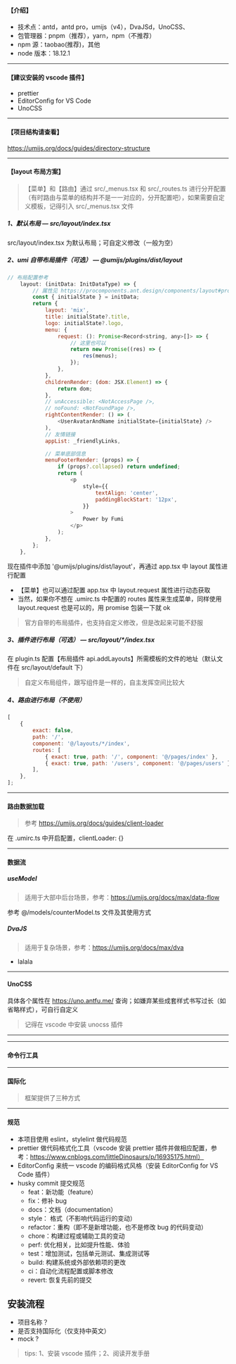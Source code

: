 #### 【介绍】

- 技术点：antd，antd pro，umijs（v4），DvaJSd，UnoCSS、
- 包管理器：pnpm（推荐），yarn，npm（不推荐）
- npm 源：taobao(推荐)，其他
- node 版本：18.12.1

---

#### 【建议安装的 vscode 插件】

- prettier
- EditorConfig for VS Code
- UnoCSS

---

#### 【项目结构请查看】

https://umijs.org/docs/guides/directory-structure

---

#### 【layout 布局方案】

> 【菜单】和【路由】通过 src/\_menus.tsx 和 src/\_routes.ts 进行分开配置（有时路由与菜单的结构并不是一一对应的，分开配置吧），如果需要自定义模板，记得引入 src/\_menus.tsx 文件

##### 1、默认布局 — src/layout/index.tsx

src/layout/index.tsx 为默认布局；可自定义修改（一般为空）

##### 2、umi 自带布局插件（可选） — @umijs/plugins/dist/layout

```js
// 布局配置参考
	layout: (initData: InitDataType) => {
		// 属性见 https://procomponents.ant.design/components/layout#prolayout
		const { initialState } = initData;
		return {
			layout: 'mix',
			title: initialState?.title,
			logo: initialState?.logo,
			menu: {
				request: (): Promise<Record<string, any>[]> => {
					// 这里也可以
					return new Promise((res) => {
						res(menus);
					});
				},
			},
			childrenRender: (dom: JSX.Element) => {
				return dom;
			},
			// unAccessible: <NotAccessPage />,
			// noFound: <NotFoundPage />,
			rightContentRender: () => (
				<UserAvatarAndName initialState={initialState} />
			),
			// 友情链接
			appList: _friendlyLinks,

			// 菜单底部信息
			menuFooterRender: (props) => {
				if (props?.collapsed) return undefined;
				return (
					<p
						style={{
							textAlign: 'center',
							paddingBlockStart: '12px',
						}}
					>
						Power by Fumi
					</p>
				);
			},
		};
	},
```

现在插件中添加 '@umijs/plugins/dist/layout'，再通过 app.tsx 中 layout 属性进行配置

- 【菜单】也可以通过配置 app.tsx 中 layout.request 属性进行动态获取
- 当然，如果你不想在 .umirc.ts 中配置的 routes 属性来生成菜单，同样使用 layout.request 也是可以的，用 promise 包装一下就 ok

> 官方自带的布局插件，也支持自定义修改，但是改起来可能不舒服

##### 3、插件进行布局（可选） — src/layout/\*/index.tsx

在 plugin.ts 配置【布局插件 api.addLayouts】所需模板的文件的地址（默认文件在 src/layout/default 下）

> 自定义布局组件，跟写组件是一样的，自主发挥空间比较大

##### 4、路由进行布局（不使用）

```js
[
	{
		exact: false,
		path: '/',
		component: '@/layouts/*/index',
		routes: [
			{ exact: true, path: '/', component: '@/pages/index' },
			{ exact: true, path: '/users', component: '@/pages/users' },
		],
	},
];
```

---

#### 路由数据加载

> 参考 https://umijs.org/docs/guides/client-loader

在 .umirc.ts 中开启配置，clientLoader: {}

---

#### 数据流

##### useModel

> 适用于大部中后台场景，参考：https://umijs.org/docs/max/data-flow

参考 @/models/counterModel.ts 文件及其使用方式

##### DvaJS

> 适用于复杂场景，参考：https://umijs.org/docs/max/dva

- lalala

---

#### UnoCSS

具体各个属性在 https://uno.antfu.me/ 查询；如嫌弃某些成套样式书写过长（如省略样式），可自行自定义

> 记得在 vscode 中安装 unocss 插件

---

---

#### 命令行工具

---

#### 国际化

> 框架提供了三种方式

---

#### 规范

- 本项目使用 eslint，stylelint 做代码规范
- prettier 做代码格式化工具（vscode 安装 prettier 插件并做相应配置，参考：https://www.cnblogs.com/littleDinosaurs/p/16935175.html）
- EditorConfig 来统一 vscode 的编码格式风格（安装 EditorConfig for VS Code 插件）
- husky commit 提交规范
  - feat：新功能（feature）
  - fix：修补 bug
  - docs：文档（documentation）
  - style： 格式（不影响代码运行的变动）
  - refactor：重构（即不是新增功能，也不是修改 bug 的代码变动）
  - chore：构建过程或辅助工具的变动
  - perf: 优化相关，比如提升性能、体验
  - test：增加测试，包括单元测试、集成测试等
  - build: 构建系统或外部依赖项的更改
  - ci：自动化流程配置或脚本修改
  - revert: 恢复先前的提交

## 安装流程

- 项目名称？
- 是否支持国际化（仅支持中英文）
- mock ?

> tips: 1、安装 vscode 插件；2、阅读开发手册

